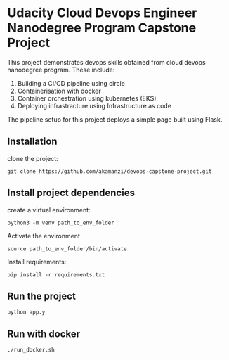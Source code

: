 # Udacity Cloud Devops Engineer Nanodegree Program Capstone Project

This project demonstrates devops skills obtained from cloud devops nanodegree program. These include:

1) Building a CI/CD pipeline using circle
2) Containerisation with docker
3) Container orchestration using kubernetes (EKS)
4) Deploying infrastracture using Infrastructure as code

The pipeline setup for this project deploys a simple page built using Flask.

## Installation

clone the project:

`git clone https://github.com/akamanzi/devops-capstone-project.git`

## Install project dependencies

create a virtual environment:

`python3 -m venv path_to_env_folder`

Activate the environment

`source path_to_env_folder/bin/activate`

Install requirements:

`pip install -r requirements.txt`

## Run the project 

`python app.y`

## Run with docker

`./run_docker.sh`